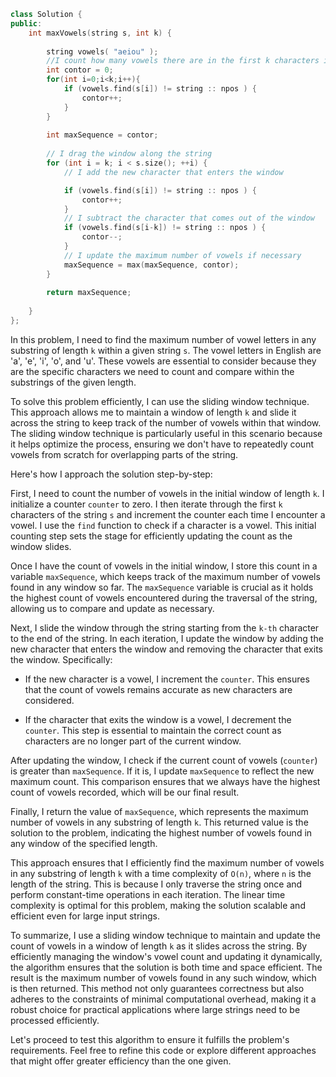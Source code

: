 ```cpp
class Solution {
public:
    int maxVowels(string s, int k) {
    
        string vowels( "aeiou" );
        //I count how many vowels there are in the first k characters in the string
        int contor = 0;
        for(int i=0;i<k;i++){
            if (vowels.find(s[i]) != string :: npos ) {
                contor++;
            }
        }
     
        int maxSequence = contor;
        
        // I drag the window along the string
        for (int i = k; i < s.size(); ++i) {
            // I add the new character that enters the window

            if (vowels.find(s[i]) != string :: npos ) {
                contor++;
            }
            // I subtract the character that comes out of the window
            if (vowels.find(s[i-k]) != string :: npos ) {
                contor--;
            }
            // I update the maximum number of vowels if necessary
            maxSequence = max(maxSequence, contor);
        }
        
        return maxSequence;
       
    }
};
```
In this problem, I need to find the maximum number of vowel letters in any substring of length `k` within a given string `s`. The vowel letters in English are 'a', 'e', 'i', 'o', and 'u'. These vowels are essential to consider because they are the specific characters we need to count and compare within the substrings of the given length.

To solve this problem efficiently, I can use the sliding window technique. This approach allows me to maintain a window of length `k` and slide it across the string to keep track of the number of vowels within that window. The sliding window technique is particularly useful in this scenario because it helps optimize the process, ensuring we don't have to repeatedly count vowels from scratch for overlapping parts of the string.

Here's how I approach the solution step-by-step:

First, I need to count the number of vowels in the initial window of length `k`. I initialize a counter `counter` to zero. I then iterate through the first `k` characters of the string `s` and increment the counter each time I encounter a vowel. I use the `find` function to check if a character is a vowel. This initial counting step sets the stage for efficiently updating the count as the window slides.

Once I have the count of vowels in the initial window, I store this count in a variable `maxSequence`, which keeps track of the maximum number of vowels found in any window so far. The `maxSequence` variable is crucial as it holds the highest count of vowels encountered during the traversal of the string, allowing us to compare and update as necessary.

Next, I slide the window through the string starting from the `k-th` character to the end of the string. In each iteration, I update the window by adding the new character that enters the window and removing the character that exits the window. Specifically:

- If the new character is a vowel, I increment the `counter`. This ensures that the count of vowels remains accurate as new characters are considered.

- If the character that exits the window is a vowel, I decrement the `counter`. This step is essential to maintain the correct count as characters are no longer part of the current window.

After updating the window, I check if the current count of vowels (`counter`) is greater than `maxSequence`. If it is, I update `maxSequence` to reflect the new maximum count. This comparison ensures that we always have the highest count of vowels recorded, which will be our final result.

Finally, I return the value of `maxSequence`, which represents the maximum number of vowels in any substring of length `k`. This returned value is the solution to the problem, indicating the highest number of vowels found in any window of the specified length.

This approach ensures that I efficiently find the maximum number of vowels in any substring of length `k` with a time complexity of `O(n)`, where `n` is the length of the string. This is because I only traverse the string once and perform constant-time operations in each iteration. The linear time complexity is optimal for this problem, making the solution scalable and efficient even for large input strings.

To summarize, I use a sliding window technique to maintain and update the count of vowels in a window of length `k` as it slides across the string. By efficiently managing the window's vowel count and updating it dynamically, the algorithm ensures that the solution is both time and space efficient. The result is the maximum number of vowels found in any such window, which is then returned. This method not only guarantees correctness but also adheres to the constraints of minimal computational overhead, making it a robust choice for practical applications where large strings need to be processed efficiently.

Let's proceed to test this algorithm to ensure it fulfills the problem's requirements. Feel free to refine this code or explore different approaches that might offer greater efficiency than the one given.